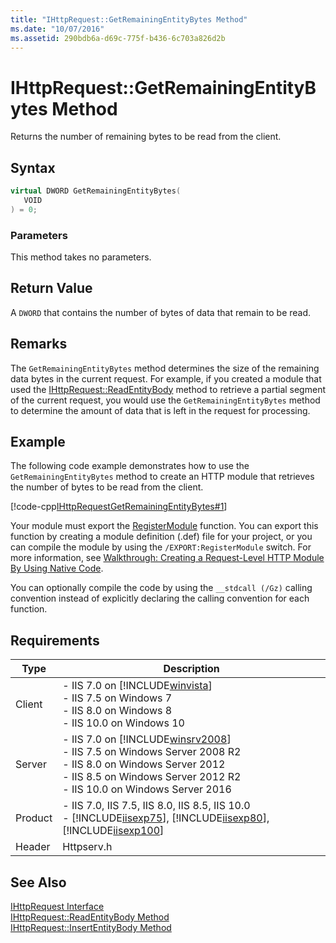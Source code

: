 ```yaml
---
title: "IHttpRequest::GetRemainingEntityBytes Method"
ms.date: "10/07/2016"
ms.assetid: 290bdb6a-d69c-775f-b436-6c703a826d2b
---
```

# IHttpRequest::GetRemainingEntityBytes Method
Returns the number of remaining bytes to be read from the client.  
  
## Syntax  
  
```cpp  
virtual DWORD GetRemainingEntityBytes(  
   VOID  
) = 0;  
```  
  
### Parameters  
 This method takes no parameters.  
  
## Return Value  
 A `DWORD` that contains the number of bytes of data that remain to be read.  
  
## Remarks  
 The `GetRemainingEntityBytes` method determines the size of the remaining data bytes in the current request. For example, if you created a module that used the [IHttpRequest::ReadEntityBody](../../web-development-reference/native-code-api-reference/ihttprequest-readentitybody-method.md) method to retrieve a partial segment of the current request, you would use the `GetRemainingEntityBytes` method to determine the amount of data that is left in the request for processing.  
  
## Example  
 The following code example demonstrates how to use the `GetRemainingEntityBytes` method to create an HTTP module that retrieves the number of bytes to be read from the client.  
  
 [!code-cpp[IHttpRequestGetRemainingEntityBytes#1](../../../samples/snippets/cpp/VS_Snippets_IIS/IIS7/IHttpRequestGetRemainingEntityBytes/cpp/IHttpRequestGetRemainingEntityBytes.cpp#1)]  
  
 Your module must export the [RegisterModule](../../web-development-reference/native-code-api-reference/pfn-registermodule-function.md) function. You can export this function by creating a module definition (.def) file for your project, or you can compile the module by using the `/EXPORT:RegisterModule` switch. For more information, see [Walkthrough: Creating a Request-Level HTTP Module By Using Native Code](../../web-development-reference/native-code-development-overview/walkthrough-creating-a-request-level-http-module-by-using-native-code.md).  
  
 You can optionally compile the code by using the `__stdcall (/Gz)` calling convention instead of explicitly declaring the calling convention for each function.  
  
## Requirements  
  
|Type|Description|  
|----------|-----------------|  
|Client|-   IIS 7.0 on [!INCLUDE[winvista](../../wmi-provider/includes/winvista-md.md)]<br />-   IIS 7.5 on Windows 7<br />-   IIS 8.0 on Windows 8<br />-   IIS 10.0 on Windows 10|  
|Server|-   IIS 7.0 on [!INCLUDE[winsrv2008](../../wmi-provider/includes/winsrv2008-md.md)]<br />-   IIS 7.5 on Windows Server 2008 R2<br />-   IIS 8.0 on Windows Server 2012<br />-   IIS 8.5 on Windows Server 2012 R2<br />-   IIS 10.0 on Windows Server 2016|  
|Product|-   IIS 7.0, IIS 7.5, IIS 8.0, IIS 8.5, IIS 10.0<br />-   [!INCLUDE[iisexp75](../../web-development-reference/native-code-api-reference/includes/iisexp75-md.md)], [!INCLUDE[iisexp80](../../web-development-reference/native-code-api-reference/includes/iisexp80-md.md)], [!INCLUDE[iisexp100](../../web-development-reference/native-code-api-reference/includes/iisexp100-md.md)]|  
|Header|Httpserv.h|  
  
## See Also  
 [IHttpRequest Interface](../../web-development-reference/native-code-api-reference/ihttprequest-interface.md)   
 [IHttpRequest::ReadEntityBody Method](../../web-development-reference/native-code-api-reference/ihttprequest-readentitybody-method.md)   
 [IHttpRequest::InsertEntityBody Method](../../web-development-reference/native-code-api-reference/ihttprequest-insertentitybody-method.md)
